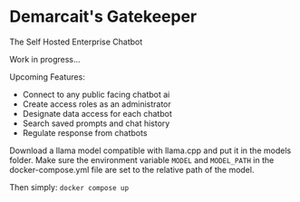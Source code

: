Demarcait's Gatekeeper
=====================
The Self Hosted Enterprise Chatbot

Work in progress...  


Upcoming Features:  
- Connect to any public facing chatbot ai
- Create access roles as an administrator
- Designate data access for each chatbot
- Search saved prompts and chat history
- Regulate response from chatbots


Download a llama model compatible with llama.cpp and put it in the models folder.
Make sure the environment variable `MODEL` and `MODEL_PATH` in the docker-compose.yml file are set to the relative path of the model.

Then simply:
`docker compose up`